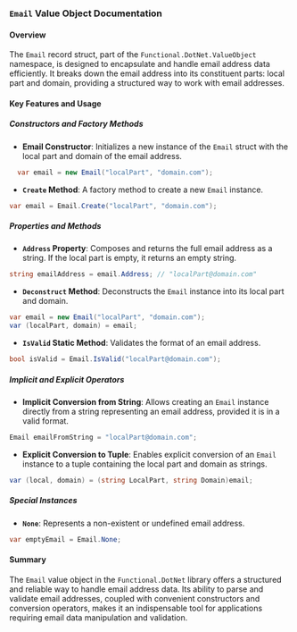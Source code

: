 ### `Email` Value Object Documentation

#### Overview

The `Email` record struct, part of the `Functional.DotNet.ValueObject` namespace, is designed to encapsulate and handle email address data efficiently. It breaks down the email address into its constituent parts: local part and domain, providing a structured way to work with email addresses.

#### Key Features and Usage

##### Constructors and Factory Methods

- **Email Constructor**: Initializes a new instance of the `Email` struct with the local part and domain of the email address.
```csharp
  var email = new Email("localPart", "domain.com");
```

- **`Create` Method**: A factory method to create a new `Email` instance.
```csharp
var email = Email.Create("localPart", "domain.com");
```


##### Properties and Methods

- **`Address` Property**: Composes and returns the full email address as a string. If the local part is empty, it returns an empty string.
```csharp
string emailAddress = email.Address; // "localPart@domain.com"
```

- **`Deconstruct` Method**: Deconstructs the `Email` instance into its local part and domain.
```csharp
var email = new Email("localPart", "domain.com");
var (localPart, domain) = email;
```

- **`IsValid` Static Method**: Validates the format of an email address.
```csharp
bool isValid = Email.IsValid("localPart@domain.com");
```

##### Implicit and Explicit Operators

- **Implicit Conversion from String**: Allows creating an `Email` instance directly from a string representing an email address, provided it is in a valid format.
```csharp
Email emailFromString = "localPart@domain.com";
```
- **Explicit Conversion to Tuple**: Enables explicit conversion of an `Email` instance to a tuple containing the local part and domain as strings.
```csharp
var (local, domain) = (string LocalPart, string Domain)email;
```
##### Special Instances

- **`None`**: Represents a non-existent or undefined email address.
```csharp
var emptyEmail = Email.None;
```

#### Summary

The `Email` value object in the `Functional.DotNet` library offers a structured and reliable way to handle email address data. Its ability to parse and validate email addresses, coupled with convenient constructors and conversion operators, makes it an indispensable tool for applications requiring email data manipulation and validation.
